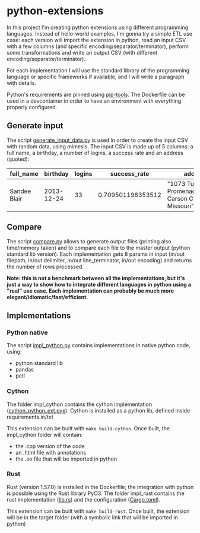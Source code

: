 # python-extensions

In this project I'm creating python extensions using different programming languages.
Instead of hello-world examples, I'm gonna try a simple ETL use case: each version will import the extension in python, read an input CSV with a few columns (and specific encoding/separator/terminator), perform some transformations and write an output CSV (with different encoding/separator/terminator).

For each implementation I will use the standard library of the programming language or specific frameworks if available, and I will write a paragraph with details.

Python's requirements are pinned using [pip-tools](https://github.com/jazzband/pip-tools).
The Dockerfile can be used in a devcontainer in order to have an environment with everything properly configured.

## Generate input

The script [generate_input_data.py](generate_input_data.py) is used in order to create the input CSV with random data, using mimesis.
The input CSV is made up of 5 columns: a full name, a birthday, a number of logins, a success rate and an address (quoted):

| full_name    | birthday   | logins | success_rate      | address                                                   |
| ------------ | ---------- | ------ | ----------------- | --------------------------------------------------------- |
| Sandee Blair | 2013-12-24 | 33     | 0.709501198353512 | "1073 Turk Murphy Promenade\n73927 Carson City, Missouri" |

## Compare

The script [compare.py](compare.py) allows to generate output files (printing also time/memory taken) and to compare each file to the master output (python standard lib version).
Each implementation gets 8 params in input (in/out filepath, in/out delimiter, in/out line_terminator, in/out encoding) and returns the number of rows processed.

**Note: this is not a benchmark between all the implementations, but it's just a way to show how to integrate different languages in python using a "real" use case. Each implementation can probably be much more elegant/idiomatic/fast/efficient.**

## Implementations

### Python native

The script [impl_python.py](impl_python.py) contains implementations in native python code, using:
- python standard lib
- pandas
- petl

### Cython

The folder impl_cython contains the cython implementation ([cython_python_ext.pyx](impl_cython/cython_python_ext.pyx)).
Cython is installed as a python lib, defined inside requirements.in/txt

This extension can be built with `make build-cython`. Once built, the impl_cython folder will contain:
- the .cpp version of the code
- an .html file with annotations
- the .so file that will be imported in python

### Rust

Rust (version 1.57.0) is installed in the Dockerfile; the integration with python is possible using the Rust library PyO3.
The folder impl_rust contains the rust implementation ([lib.rs](impl_rust/src/lib.rs)) and the configuration ([Cargo.toml](impl_rust/Cargo.toml)).

This extension can be built with `make build-rust`. Once built, the extension will be in the target folder (with a symbolic link that will be imported in python)

